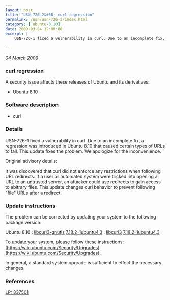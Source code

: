 ```yaml
---
layout: post
title: "USN-726-2&#58; curl regression"
permalink: /usn/usn-726-2/index.html
category: [ ubuntu-8.10]
date: 2009-03-04 12:00:00
excerpt: |
    USN-726-1 fixed a vulnerability in curl. Due to an incomplete fix, a regression was introduced in Ubuntu 8.10 that caused certain types of URLs to fail. This update fixes the problem. We apologize for the inconvenience.
    
--- 
```

 
 

*04 March 2009*

### curl regression

A security issue affects these releases of Ubuntu and its derivatives:

* Ubuntu 8.10

### Software description

* curl 

### Details

USN-726-1 fixed a vulnerability in curl. Due to an incomplete fix, a regression was introduced in Ubuntu 8.10 that caused certain types of URLs to fail. This update fixes the problem. We apologize for the inconvenience.

Original advisory details:

 It was discovered that curl did not enforce any restrictions when following URL redirects. If a user or automated system were tricked into opening a URL to an untrusted server, an attacker could use redirects to gain access to abitrary files. This update changes curl behavior to prevent following &quot;file&quot; URLs after a redirect. 

### Update instructions

The problem can be corrected by updating your system to the following package version:

Ubuntu 8.10
 : [libcurl3-gnutls](https://launchpad.net/ubuntu/+source/curl) <span> [7.18.2-1ubuntu4.3](https://launchpad.net/ubuntu/+source/curl/7.18.2-1ubuntu4.3) </span> 
 : [libcurl3](https://launchpad.net/ubuntu/+source/curl) <span> [7.18.2-1ubuntu4.3](https://launchpad.net/ubuntu/+source/curl/7.18.2-1ubuntu4.3) </span> 

To update your system, please follow these instructions: [https://wiki.ubuntu.com/Security/Upgrades](https://wiki.ubuntu.com/Security/Upgrades).

In general, a standard system upgrade is sufficient to effect the necessary changes. 

### References

 
 [LP: 337501](https://launchpad.net/bugs/337501)
 

